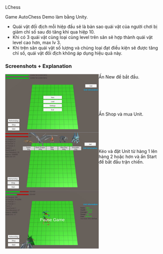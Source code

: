 LChess

Game AutoChess Demo làm bằng Unity.

* Quái vật đối địch mỗi hiệp đấu sẽ là bản sao quái vật của người chơi bị giảm chỉ số sau đó tăng khi qua hiệp 10.
* Khi có 3 quái vật cùng loại cùng level trên sân sẽ hợp thành quái vật level cao hơn, max lv 3.
* Khi trên sân quái vật số lượng và chủng loại đạt điều kiện sẽ được tăng chỉ số, quái vật đối địch không áp dụng hiệu quả này.

### Screenshots + Explanation

<img align="left" width="300" height="186" src="images/first_step.png">
Ấn New để bắt đầu.
<br/><br/><br/><br/><br/><br/><br/>

<img align="left" width="300" height="186" src="images/press_shop_and_buy_unit.JPG">
Ấn Shop và mua Unit.
<br/><br/><br/><br/><br/><br/><br/>

<img align="left" width="300" height="186" src="images/place_unit_on_row_press_start.JPG">
Kéo và đặt Unit từ hàng 1 lên hàng 2 hoặc hơn và ấn Start để bắt đầu trận chiến.
<br/><br/><br/><br/><br/><br/><br/>

